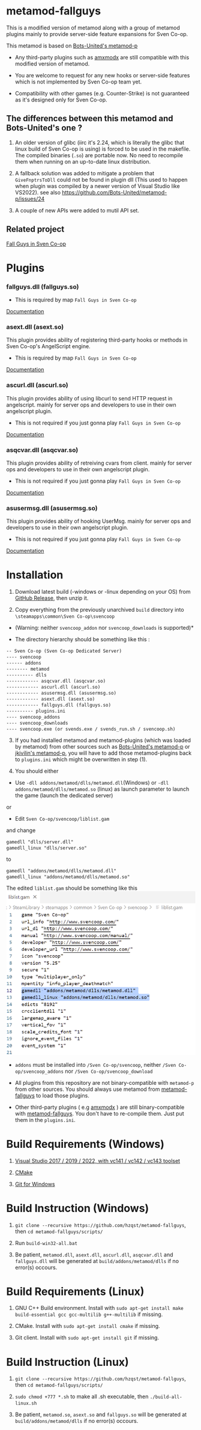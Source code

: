 # metamod-fallguys

This is a modified version of metamod along with a group of metamod plugins mainly to provide server-side feature expansions for Sven Co-op.

This metamod is based on [Bots-United's metamod-p](https://github.com/Bots-United/metamod-p)

* Any third-party plugins such as [amxmodx](https://github.com/alliedmodders/amxmodx) are still compatible with this modified version of metamod.

* You are welcome to request for any new hooks or server-side features which is not implemented by Sven Co-op team yet.

* Compatibility with other games (e.g. Counter-Strike) is not guaranteed as it's designed only for Sven Co-op.

## The differences between this metamod and Bots-United's one ?

1. An older version of glibc (iirc it's 2.24, which is literally the glibc that linux build of Sven Co-op is using) is forced to be used in the makefile. The compiled binaries (`.so`) are portable now. No need to recompile them when running on an up-to-date linux distribution.

2. A fallback solution was added to mitigate a problem that `GiveFnptrsToDll` could not be found in plugin dll (This used to happen when plugin was compiled by a newer version of Visual Studio like VS2022). see also https://github.com/Bots-United/metamod-p/issues/24

3. A couple of new APIs were added to mutil API set.

## Related project

[Fall Guys in Sven Co-op](https://github.com/hzqst/sven-fallguys)

# Plugins

### fallguys.dll (fallguys.so)

* This is required by map `Fall Guys in Sven Co-op`

[Documentation](README_FALLGUYS.md)

### asext.dll (asext.so)

This plugin provides ability of registering third-party hooks or methods in Sven Co-op's AngelScript engine.

* This is required by map `Fall Guys in Sven Co-op`

[Documentation](README_ASEXT.md)

### ascurl.dll (ascurl.so)

This plugin provides ability of using libcurl to send HTTP request in angelscript. mainly for server ops and developers to use in their own angelscript plugin.

* This is not required if you just gonna play `Fall Guys in Sven Co-op`

[Documentation](README_ASCURL.md)

### asqcvar.dll (asqcvar.so)

This plugin provides ability of retreiving cvars from client. mainly for server ops and developers to use in their own angelscript plugin.

* This is not required if you just gonna play `Fall Guys in Sven Co-op`

[Documentation](README_ASQCVAR.md)

### asusermsg.dll (asusermsg.so)

This plugin provides ability of hooking UserMsg. mainly for server ops and developers to use in their own angelscript plugin.

* This is not required if you just gonna play `Fall Guys in Sven Co-op`

[Documentation](README_ASUSERMSG.md)

# Installation

1. Download latest build (-windows or -linux depending on your OS) from [GitHub Release](https://github.com/hzqst/metamod-fallguys/releases), then unzip it.

2. Copy everything from the previously unarchived `build` directory into `\steamapps\common\Sven Co-op\svencoop` 

* (Warning: neither `svencoop_addon` nor `svencoop_downloads` is supported)*

* The directory hierarchy should be something like this :

```
-- Sven Co-op (Sven Co-op Dedicated Server)
---- svencoop
------ addons
-------- metamod
---------- dlls
------------ asqcvar.dll (asqcvar.so)
------------ ascurl.dll (ascurl.so)
------------ asusermsg.dll (asusermsg.so)
------------ asext.dll (asext.so)
------------ fallguys.dll (fallguys.so)
---------- plugins.ini
---- svencoop_addons
---- svencoop_downloads
---- svencoop.exe (or svends.exe / svends_run.sh / svencoop.sh)
```

3. If you had installed metamod and metamod-plugins (which was loaded by metamod) from other sources such as [Bots-United's metamod-p](https://github.com/Bots-United/metamod-p) or [jkivilin's metamod-p](https://github.com/jkivilin/metamod-p), you will have to add those metamod-plugins back to `plugins.ini` which might be overwritten in step (1).

4. You should either 

* Use `-dll addons/metamod/dlls/metamod.dll`(Windows) or `-dll addons/metamod/dlls/metamod.so` (linux) as launch parameter to launch the game (launch the dedicated server)

or

* Edit `Sven Co-op/svencoop/liblist.gam`

and change

```
gamedll "dlls/server.dll"
gamedll_linux "dlls/server.so"
```

to
 
```
gamedll "addons/metamod/dlls/metamod.dll"
gamedll_linux "addons/metamod/dlls/metamod.so"
```

The edited `liblist.gam` should be something like this ![](/img/1.png)

* `addons` must be installed into `/Sven Co-op/svencoop`, neither `/Sven Co-op/svencoop_addons` nor `/Sven Co-op/svencoop_download`

* All plugins from this repository are not binary-compatible with `metamod-p` from other sources. You should always use metamod from [metamod-fallguys](https://github.com/hzqst/metamod-fallguys/tree/main/metamod) to load those plugins.

* Other third-party plugins ( e.g [amxmodx](https://github.com/alliedmodders/amxmodx) ) are still binary-compatible with [metamod-fallguys](https://github.com/hzqst/metamod-fallguys/tree/main/metamod). You don't have to re-compile them. Just put them in the `plugins.ini`.

# Build Requirements (Windows)

1. [Visual Studio 2017 / 2019 / 2022, with vc141 / vc142 / vc143 toolset](https://visualstudio.microsoft.com/)

2. [CMake](https://cmake.org/download/)

3. [Git for Windows](https://gitforwindows.org/)

# Build Instruction (Windows)

1. `git clone --recursive https://github.com/hzqst/metamod-fallguys`, then `cd metamod-fallguys/scripts/`

2. Run `build-win32-all.bat`

3. Be patient, `metamod.dll`, `asext.dll`, `ascurl.dll`, `asqcvar.dll` and `fallguys.dll` will be generated at `build/addons/metamod/dlls` if no error(s) occours.

# Build Requirements (Linux)

1. GNU C++ Build environment. Install with `sudo apt-get install make build-essential gcc gcc-multilib g++-multilib` if missing.

2. CMake. Install with `sudo apt-get install cmake` if missing.

3. Git client. Install with `sudo apt-get install git` if missing.

# Build Instruction (Linux)

1. `git clone --recursive https://github.com/hzqst/metamod-fallguys`, then `cd metamod-fallguys/scripts/`

2. `sudo chmod +777 *.sh` to make all .sh executable, then `./build-all-linux.sh`

3. Be patient, `metamod.so`, `asext.so` and `fallguys.so` will be generated at `build/addons/metamod/dlls` if no error(s) occours.
